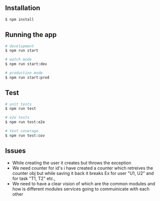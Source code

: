 ## Installation

```bash
$ npm install
```

## Running the app

```bash
# development
$ npm run start

# watch mode
$ npm run start:dev

# production mode
$ npm run start:prod
```

## Test

```bash
# unit tests
$ npm run test

# e2e tests
$ npm run test:e2e

# test coverage
$ npm run test:cov
```

## Issues
  - While creating the user it creates but throws the exception
  - We need counter for id's i have created a counter which retreives the counter obj but while saving it back it breaks Ex for user "U1, U2" and for task "T1, T2" etc.,
  - We need to have a clear vision of which are the common modules and how is different modules services going to commuinicate with each other
